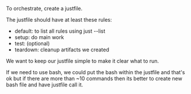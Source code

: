 To orchestrate, create a justfile.

The justfile should have at least these rules:

- default: to list all rules using just --list
- setup: do main work
- test: (optional)
- teardown: cleanup artifacts we created

We want to keep our justfile simple to make it clear what to run.

If we need to use bash, we could put the bash within the justfile and that's ok but if there are more than ~10 commands then its better to create new bash file and have justfile call it.

